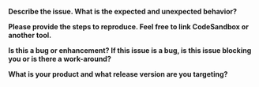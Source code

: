 **Describe the issue. What is the expected and unexpected behavior?**

**Please provide the steps to reproduce. Feel free to link CodeSandbox or another tool.**
<!-- PatternFly-React Codesandbox template: https://codesandbox.io/s/recursing-khorana-kmind -->

**Is this a bug or enhancement? If this issue is a bug, is this issue blocking you or is there a work-around?**

**What is your product and what release version are you targeting?**
